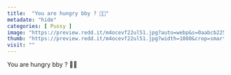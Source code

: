 ```yaml
---
title:  "You are hungry bby ? 🙈✨"
metadate: "hide"
categories: [ Pussy ]
image: "https://preview.redd.it/m4ocevf22ul51.jpg?auto=webp&s=0aabcb225f9cc2f32561ee091037cab61ded4e3e"
thumb: "https://preview.redd.it/m4ocevf22ul51.jpg?width=1080&crop=smart&auto=webp&s=35de06d936370035b108feb6240f837c05d3c40d"
visit: ""
---
```

You are hungry bby ? 🙈✨

